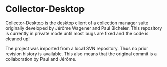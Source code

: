 Collector-Desktop
=================

Collector-Desktop is the desktop client of a collection manager suite originally 
developed by Jérôme Wagener and Paul Bicheler. This repository is currently in
private mode until most bugs are fixed and the code is cleaned up!

The project was imported from a local SVN repository. Thus no prior revision history
is available. This also means that the original commit is a collaboration by Paul and Jérôme.
